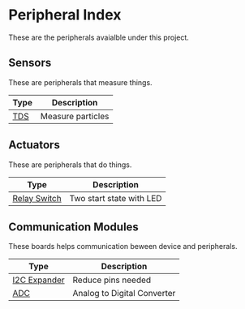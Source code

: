 # Peripheral Index
These are the peripherals avaialble under this project.

## Sensors
These are peripherals that measure things.

Type                                                    | Description
-------------                                           | ---------------
[TDS](sensors/tds_sensors/README.md)                    | Measure particles

## Actuators
These are peripherals that do things.

Type                                                    | Description
-------------                                           | ---------------
[Relay Switch](actuators/relay_switches/README.md)      | Two start state with LED 


## Communication Modules
These boards helps communication beween device and peripherals.

Type                                                    | Description
-------------                                           | ---------------
[I2C Expander](communication/i2c_expander/README.md)    | Reduce pins needed
[ADC](communication/analog_digital_converter/README.md) | Analog to Digital Converter
